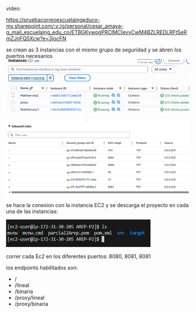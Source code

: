 video:

https://pruebacorreoescuelaingeduco-my.sharepoint.com/:v:/g/personal/cesar_amaya-g_mail_escuelaing_edu_co/ETBGKywogPRClMCIevyCwM4BZLREDLRFtSeRmZJnFQ5Xcw?e=3jocFN

se crean as 3 instancias con el mismo grupo de seguridad y se abren los puertos necesarios
![](image-1.png)

![](image-2.png)

se hace la conexion con la instancia EC2 y se descarga el proyecto en cada una de las instancias:

![alt text](image-3.png)

correr cada Ec2 en los diferentes puertos:
8080, 8081, 8081

los endpoints habilitados son:

- /
- /lineal
- /binaria
- /proxy/lineal
- /proxy/binaria
